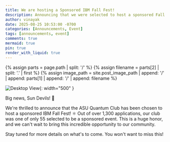 ```yaml
---
title: We are hosting a Sponsored IBM Fall Fest!
description: Announcing that we were selected to host a sponsored Fall Fest event by IBM
author: vinayak
date: 2025-08-25 10:53:00 -0700
categories: [Announcements, Event]
tags: [announcements, event]
comments: true
mermaid: true
pin: true
render_with_liquid: true
---
```


{% assign parts = page.path | split: '/' %}
{% assign filename = parts[2] | split: '.' | first %}
{% assign image_path = site.post_image_path | append: '/' | append: parts[1] | append: '/' | append: filename %}

![Desktop View]({{image_path}}/invite.png){: width="500" }

Big news, Sun Devils! 🔱

We're thrilled to announce that the ASU Quantum Club has been chosen to host a sponsored IBM Fall Fest! ⚛️
Out of over 1,300 applications, our club was one of only 55 selected to be a sponsored event. This is a huge honor, and we can't wait to bring this incredible opportunity to our community.

Stay tuned for more details on what's to come. You won't want to miss this!